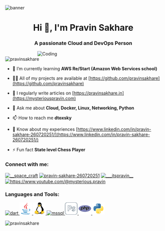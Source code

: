<img width="1584" height="396" alt="banner" src="https://github.com/user-attachments/assets/6dc4e4d1-36fc-4a3c-90bd-c172685f5302" />

<h1 align="center">Hi 👋, I'm Pravin Sakhare</h1>
<h3 align="center">A passionate Cloud and DevOps Person</h3>
<img align="right"alt="Coding"width="400"src="https://cdn.dribbble.com/users/1928646/screenshots/4884082/media/8147bc69f7ec23dc42e282c7869b9e1e.gif">

<p align="left"> <img src="https://komarev.com/ghpvc/?username=pravinsakhare&label=Profile%20views&color=0e75b6&style=flat" alt="pravinsakhare" /> </p>


- 🌱 I’m currently learning **AWS Re/Start (Amazon Web Services school)**

- 👨‍💻 All of my projects are available at [https://github.com/pravinsakhare](https://github.com/pravinsakhare)

- 📝 I regularly write articles on [https://pravinsakhare.in](https://mysteriouspravin.com)

- 💬 Ask me about **Cloud, Docker, Linux, Networking, Python**

- 📫 How to reach me **dtoxsky**

- 📄 Know about my experiences [https://www.linkedin.com/in/pravin-sakhare-260720251/](https://www.linkedin.com/in/pravin-sakhare-260720251/)

- ⚡ Fun fact **State level Chess Player**

<h3 align="left">Connect with me:</h3>
<p align="left">
<a href="https://twitter.com/__space_craft" target="blank"><img align="center" src="https://raw.githubusercontent.com/rahuldkjain/github-profile-readme-generator/master/src/images/icons/Social/twitter.svg" alt="__space_craft" height="30" width="40" /></a>
<a href="https://linkedin.com/in/pravin-sakhare-260720251" target="blank"><img align="center" src="https://raw.githubusercontent.com/rahuldkjain/github-profile-readme-generator/master/src/images/icons/Social/linked-in-alt.svg" alt="pravin-sakhare-260720251" height="30" width="40" /></a>
<a href="https://instagram.com/___itspravin__" target="blank"><img align="center" src="https://raw.githubusercontent.com/rahuldkjain/github-profile-readme-generator/master/src/images/icons/Social/instagram.svg" alt="___itspravin__" height="30" width="40" /></a>
<a href="https://www.youtube.com/c/https://www.youtube.com/@mysterious.pravin" target="blank"><img align="center" src="https://raw.githubusercontent.com/rahuldkjain/github-profile-readme-generator/master/src/images/icons/Social/youtube.svg" alt="https://www.youtube.com/@mysterious.pravin" height="30" width="40" /></a>
</p>

<h3 align="left">Languages and Tools:</h3>
<p align="left"> <a href="https://dart.dev" target="_blank" rel="noreferrer"> <img src="https://www.vectorlogo.zone/logos/dartlang/dartlang-icon.svg" alt="dart" width="40" height="40"/> </a> <a href="https://www.java.com" target="_blank" rel="noreferrer"> <img src="https://raw.githubusercontent.com/devicons/devicon/master/icons/java/java-original.svg" alt="java" width="40" height="40"/> </a> <a href="https://www.linux.org/" target="_blank" rel="noreferrer"> <img src="https://raw.githubusercontent.com/devicons/devicon/master/icons/linux/linux-original.svg" alt="linux" width="40" height="40"/> </a> <a href="https://www.microsoft.com/en-us/sql-server" target="_blank" rel="noreferrer"> <img src="https://www.svgrepo.com/show/303229/microsoft-sql-server-logo.svg" alt="mssql" width="40" height="40"/> </a> <a href="https://www.photoshop.com/en" target="_blank" rel="noreferrer"> <img src="https://raw.githubusercontent.com/devicons/devicon/master/icons/photoshop/photoshop-line.svg" alt="photoshop" width="40" height="40"/> </a> <a href="https://www.php.net" target="_blank" rel="noreferrer"> <img src="https://raw.githubusercontent.com/devicons/devicon/master/icons/php/php-original.svg" alt="php" width="40" height="40"/> </a> <a href="https://www.python.org" target="_blank" rel="noreferrer"> <img src="https://raw.githubusercontent.com/devicons/devicon/master/icons/python/python-original.svg" alt="python" width="40" height="40"/> </a> </p>

<p><img align="center" src="https://github-readme-stats.vercel.app/api/top-langs?username=pravinsakhare&show_icons=true&locale=en&layout=compact" alt="pravinsakhare" /></p>
